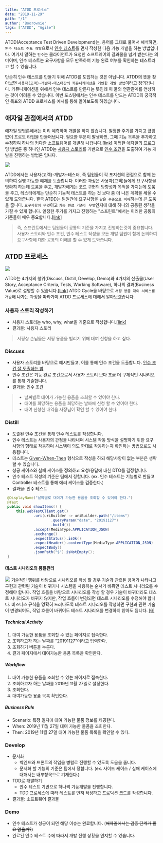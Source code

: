 ```yaml
---
title: "ATDD 프로세스"
date: "2019-11-29"
path: "/1"
author: "Boorownie"
tags: ["ATDD", "Agile"]
---
```


ATDD(Acceptance Test Driven Development)는, 용어를 그대로 풀어서 해석하면, `인수 테스트 주도 개발`으로서
[인수 테스트](https://www.agilealliance.org/glossary/acceptance)를 먼저 작성한 다음 기능 개발을 하는 방법입니다.
여기서 말하는 `인수`는 클라이언트가 요청한 소프트웨어의 결과물을 넘겨 받는다는 의미이며, 인수 테스트는 요구사항을 모두 만족하여 기능 완료 여부를 확인하는 테스트라고 할 수 있습니다.

단순히 인수 테스트를 만들기 위해 ATDD를 도입하는 것은 아닙니다.
ATDD의 뜻을 찾아보면 `사용자(고객)-개발자-테스터간의 커뮤니케이션을 기반한 개발 방법`이라고 정의됩니다.
커뮤니케이션을 위해서 인수 테스트를 만든다는 뜻인데 이 둘의 연관관계를 연상하는 것이 어려울 수 있습니다.
이번 포스팅에서는 인수 테스트를 만드는 ATDD의 궁극적인 목표와 ATDD 프로세스를 예시를 통해 알아보도록 하겠습니다.

## 애자일 관점에서의 ATDD
<!-- ![](https://blog.ganttpro.com/wp-content/uploads/2016/11/waterfall-and-agile-methods.jpg){: width="70%" height="70%"} -->

애자일 방법론에서는 미리 예측하며 개발을 하지 않습니다. 일정한 주기를 가지고 끊임없이 프로토 타입을 만들어냅니다.
필요한 부분이 발생하면, 그때 기능 목록을 추가하고 수정하여 하나의 커다란 소프트웨어를 개발해 나갑니다.[[link]](https://en.wikipedia.org/wiki/Agile_software_development)
이러한 애자일의 프로그밍 방법론 중 하나인 ATDD는 [사용자 스토리](https://www.agilealliance.org/glossary/user-stories)를 기반으로
[인수 조건](https://www.altexsoft.com/blog/business/acceptance-criteria-purposes-formats-and-best-practices/)을 도출하여
기능 개발을 진행하는 방법론 입니다.

![](https://ticketmastertech.files.wordpress.com/2016/05/agree.jpg)

ATDD에서는 사용자(고객)-개발자-테스터, 즉 팀원들이 각 포지션의 관점으로 함께 논의하여 실행 가능한 예제를 도출합니다.
이러한 과정은 사용자(고객)들에게 요구사항을 명확히 하는데 도움을 주고, 개발자에게는 코드 구현의 방향성과 목적을 가지는데 도움을 주고, 테스터에게는 단순히 기능적 테스트를 하는 것 보다 좀 더 나은 계획을 세울 수 있게 도와줍니다.
결국 ATDD는 팀원간에 요구사항을 `같은 수준으로 이해`하는데 큰 도움을 줍니다.
`요구사항이 무엇`이고 `기능 완료 기준이 무엇`인지에 대해 하나의 공통된 생각을 가질 수 있게 합니다.
일정한 주기를 가지고 진행하는 "스프린트"에서는 이러한 공통의 기준들이 매우 중요합니다.[[link]](https://codoid.com/acceptance-test-driven-development-atdd)

> 즉, 스프린트에서는 팀원들이 공통의 기준을 가지고 진행하는것이 중요합니다. 사용자 스토리와 인수 조건, 인수 테스트 작성을 모든 개발 팀원이 함께 논의하여 요구사항에 대한 공통의 이해를 할 수 있게 도와줍니다.

## ATDD 프로세스
![](https://user-images.githubusercontent.com/4353846/69546748-aba00e00-0fd7-11ea-9d83-ad4a7b025832.png)

ATDD는 4가지의 행위(Discuss, Distill, Develop, Demo)와
4가지의 산출물(User Story, Acceptance Criteria, Tests, Working Software),
하나의 결과(Business Value)로 설명할 수 있습니다.[[link]](https://mysoftwarequality.wordpress.com/2013/11/12/when-something-works-share-it)
ATDD Cycle을 바탕으로 `서핑 용품 대여 서비스를 개발`해 나가는 과정을 따라가며 ATDD 프로세스에 대해서 알아보겠습니다.

### 사용자 스토리 작성하기
- 사용자 스토리는 who, why, what을 기준으로 작성합니다.[[link]](https://www.agilealliance.org/glossary/user-story-template)
- 결과물: 사용자 스토리
> 서핑샵 손님들은 서핑 용품을 빌리기 위해 대여 신청을 하고 싶다.

### Discuss
- 사용자 스토리를 바탕으로 예시만들고, 이를 통해 인수 조건을 도출합니다. [인수 조건 잘 도출하는 법](https://agileforgrowth.com/blog/acceptance-criteria-checklist/)
- 인수 조건은 기능 완료 조건으로서 사용자 스토리 보다 조금 더 구체적인 시나리오를 통해 기술합니다.
- 결과물: 인수 조건
> - 날짜별로 대여가 가능한 용품을 조회할 수 있어야 한다.
> - 대여를 희망하는 용품을 희망하는 날짜에 신청 할 수 있어야 한다.
> - 대여 신청한 내역을 사장님이 확인 할 수 있어야 한다.

### Distill
- 도출된 인수 조건을 통해 인수 테스트를 작성합니다.
- 인수 테스트는 사용자의 관점을 나타내며 시스템 작동 방식을 설명하기 위한 요구 사항의 형태로 작동하며 시스템이 의도 한대로 작동하는지 확인하는 방법으로도 사용됩니다.
- 테스트는 [Given-When-Then](https://www.agilealliance.org/glossary/gwt) 형식으로 작성을 하되 해당사항이 없는 부분은 생략할 수 있습니다.
- 성공 케이스와 실패 케이스를 정의하고 요청/응답에 대한 DTO를 결정합니다.
- 인수 테스트 작성의 기준은 팀에서 정합니다. (ex. 인수 테스트는 기능별로 만들고 Controller 테스트를 통해 에러 케이스를 검증한다.)
- 결과물: 인수 테스트
```java
 @DisplayName("날짜별로 대여가 가능한 용품을 조회할 수 있어야 한다.")
 @Test
 public void showItems() {
     this.webTestClient.get()
             .uri(uriBuilder -> uriBuilder.path("/items")
                     .queryParam("date", "20191127")
                     .build())
             .accept(MediaType.APPLICATION_JSON)
             .exchange()
             .expectStatus().isOk()
             .expectHeader().contentType(MediaType.APPLICATION_JSON)
             .expectBody()
             .jsonPath("$").isNotEmpty();
 }
 ```

#### 테스트 시나리오의 품질관리

![](https://gojko.net/assets/three_levels.png)
기술적인 행위를 바탕으로 시나리오를 작성 할 경우 기술과 관련된 용어가 나타나고 구현과 관련된 기술이 바뀌거나 시스템을 사용하는 순서가 바뀌면 테스트 시나리오를 수정해야 합니다.
작업 흐름을 바탕으로 시나리오를 작성 할 경우 기술이 바뀌더라도 테스트 시나리오가 바뀌지 않지만, 작업 흐름이 변경되면 테스트 시나리오를 수정해야 합니다.
비즈니스 규칙을 명확히 드러나도록 테스트 시나리오를 작성하면 구현과 관련 기술이 변경되어도, 작업 흐름이 바뀌어도 테스트 시나리오를 변경하지 않아도 됩니다.
[[6]](https://gojko.net/2010/04/13/how-to-implement-ui-testing-without-shooting-yourself-in-the-foot-2)

##### Technical Activity
1. 대여 가능한 용품을 조회할 수 있는 페이지로 접속한다.
2. 조회하고자 하는 날짜를 "20191127"이라고 입력한다.
4. 조회하기 버튼을 누른다.
5. 결과 페이지에서 대여가능한 용품 목록을 확인한다.

##### Workflow
1. 대여 가능한 용품을 조회할 수 있는 페이지로 접속한다.
3. 조회하고자 하는 날짜를 2019년 11월 27일로 설정한다.
4. 조회한다.
5. 대여가능한 용품 목록 확인한다.

##### Business Rule
  - Scenario: 특정 일자에 대여 가능한 물품 정보를 제공한다.
  - When: 2019년 11월 27일 대여 가능한 물품을 조회한다.
  - Then: 2019년 11월 27일 대여 가능한 물품 목록을 확인할 수 있다.

### Develop
- 문서화
    - 벡엔드와 프론트의 작업을 병렬로 진행할 수 있도록 도움을 줍니다.
    - 문서화 할 기능의 기준은 팀에서 정합니다. (ex. 사이드 케이스 / 실패 케이스에 대해서는 내부항목으로 기재한다.)
- TDD로 개발하기
    - 인수 테스트 기반으로 하나씩 기능개발을 진행합니다.
    - TDD 프로세스에 따라 테스트를 먼저 작성하고 프로덕션 코드를 작성합니다.
- 결과물: 소프트웨어 결과물

### Demo
- 인수 테스트가 성공이 되면 해당 이슈는 완료합니다. (~~애자일에서는 검증 단계가 필요 없을까?~~)
- 완료된 인수 테스트 수에 따라서 개발 진행 상황을 인지할 수 있습니다.